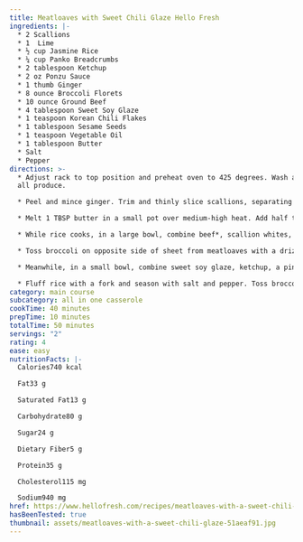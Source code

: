```yaml
---
title: Meatloaves with Sweet Chili Glaze Hello Fresh
ingredients: |-
  * 2 Scallions
  * 1  Lime
  * ½ cup Jasmine Rice
  * ¼ cup Panko Breadcrumbs
  * 2 tablespoon Ketchup
  * 2 oz Ponzu Sauce
  * 1 thumb Ginger
  * 8 ounce Broccoli Florets
  * 10 ounce Ground Beef
  * 4 tablespoon Sweet Soy Glaze
  * 1 teaspoon Korean Chili Flakes
  * 1 tablespoon Sesame Seeds
  * 1 teaspoon Vegetable Oil
  * 1 tablespoon Butter
  * Salt
  * Pepper
directions: >-
  * Adjust rack to top position and preheat oven to 425 degrees. Wash and dry
  all produce.

  * Peel and mince ginger. Trim and thinly slice scallions, separating whites from greens; mince whites. Cut broccoli florets into bite-size pieces, if necessary. Quarter lime. • 4 SERVINGS: Adjust racks to top and middle positions.

  * Melt 1 TBSP butter in a small pot over medium-high heat. Add half the ginger and cook until fragrant, 30 seconds. • Add rice, ¾ cup water, and a big pinch of salt. Bring to a boil, then cover and reduce heat to low. Cook until rice is tender, 15-18 minutes. Keep covered off heat until ready to serve. • 4 SERVINGS: Use 2 TBSP butter and 1½ cups water.

  * While rice cooks, in a large bowl, combine beef*, scallion whites, panko, remaining ginger, salt (we used ¾ tsp kosher salt), and pepper. Gently combine, then form into two 1-inch-tall loaves. Place on one side of a baking sheet. • 4 SERVINGS: Use 1¼ tsp kosher salt. Form beef mixture into four loaves and spread out across entire sheet.

  * Toss broccoli on opposite side of sheet from meatloaves with a drizzle of oil. • Roast on top rack until meatloaves are cooked through and broccoli is browned and tender, 15-18 minutes. • 4 SERVINGS: Add broccoli to a second baking sheet; roast meatloaves on top rack and broccoli on middle rack.

  * Meanwhile, in a small bowl, combine sweet soy glaze, ketchup, a pinch of chili flakes to taste, and a squeeze of lime juice to taste. • In the last 2-3 minutes of roasting, remove baking sheet from oven; brush tops of meatloaves with 1 TBSP glaze mixture each. • Return to oven until glaze is tacky. • 4 SERVINGS: Leave broccoli roasting while you glaze the meatloaves. • TIP: Save any remaining glaze mixture for serving.

  * Fluff rice with a fork and season with salt and pepper. Toss broccoli with ponzu and half the sesame seeds. • Divide rice, broccoli, and meatloaves between plates. Drizzle meatloaves with any remaining glaze mixture. Garnish with scallion greens, remaining sesame seeds, and as many chili flakes as you like. Serve with remaining lime wedges on the side.
category: main course
subcategory: all in one casserole
cookTime: 40 minutes
prepTime: 10 minutes
totalTime: 50 minutes
servings: "2"
rating: 4
ease: easy
nutritionFacts: |-
  Calories740 kcal

  Fat33 g

  Saturated Fat13 g

  Carbohydrate80 g

  Sugar24 g

  Dietary Fiber5 g

  Protein35 g

  Cholesterol115 mg

  Sodium940 mg
href: https://www.hellofresh.com/recipes/meatloaves-with-a-sweet-chili-glaze-5eb07c9fbc3b52407e591a6a
hasBeenTested: true
thumbnail: assets/meatloaves-with-a-sweet-chili-glaze-51aeaf91.jpg
---
```

